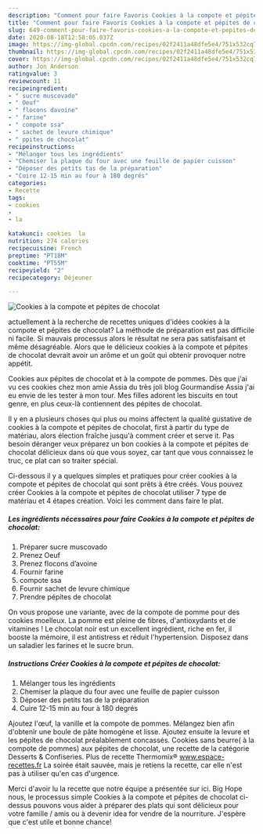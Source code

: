 ```yaml
---
description: "Comment pour faire Favoris Cookies à la compote et pépites de chocolat"
title: "Comment pour faire Favoris Cookies à la compote et pépites de chocolat"
slug: 649-comment-pour-faire-favoris-cookies-a-la-compote-et-pepites-de-chocolat
date: 2020-08-18T12:58:05.037Z
image: https://img-global.cpcdn.com/recipes/02f2411a48dfe5e4/751x532cq70/cookies-a-la-compote-et-pepites-de-chocolat-photo-principale-de-la-recette.jpg
thumbnail: https://img-global.cpcdn.com/recipes/02f2411a48dfe5e4/751x532cq70/cookies-a-la-compote-et-pepites-de-chocolat-photo-principale-de-la-recette.jpg
cover: https://img-global.cpcdn.com/recipes/02f2411a48dfe5e4/751x532cq70/cookies-a-la-compote-et-pepites-de-chocolat-photo-principale-de-la-recette.jpg
author: Jon Anderson
ratingvalue: 3
reviewcount: 11
recipeingredient:
- " sucre muscovado"
- " Oeuf"
- " flocons davoine"
- " farine"
- " compote ssa"
- " sachet de levure chimique"
- " ppites de chocolat"
recipeinstructions:
- "Mélanger tous les ingrédients"
- "Chemiser la plaque du four avec une feuille de papier cuisson"
- "Déposer des petits tas de la préparation"
- "Cuire 12-15 min au four à 180 degrés"
categories:
- Recette
tags:
- cookies
- 
- la

katakunci: cookies  la 
nutrition: 274 calories
recipecuisine: French
preptime: "PT18M"
cooktime: "PT55M"
recipeyield: "2"
recipecategory: Déjeuner

---
```



![Cookies à la compote et pépites de chocolat](https://img-global.cpcdn.com/recipes/02f2411a48dfe5e4/751x532cq70/cookies-a-la-compote-et-pepites-de-chocolat-photo-principale-de-la-recette.jpg)

actuellement à la recherche de recettes uniques d'idées cookies à la compote et pépites de chocolat? La méthode de préparation est pas difficile ni facile. Si mauvais processus alors le résultat ne sera pas satisfaisant et même désagréable. Alors que le délicieux cookies à la compote et pépites de chocolat devrait avoir un arôme et un goût qui obtenir provoquer notre appétit.

Cookies aux pépites de chocolat et à la compote de pommes. Dès que j&#39;ai vu ces cookies chez mon amie Assia du très joli blog Gourmandise Assia j&#39;ai eu envie de les tester à mon tour. Mes filles adorent les biscuits en tout genre, en plus ceux-là contiennent des pépites de chocolat.

Il y en a plusieurs choses qui plus ou moins affectent la qualité gustative de cookies à la compote et pépites de chocolat, first à partir du type de matériau, alors élection fraîche jusqu'à comment créer et serve it. Pas besoin déranger veux préparez un bon cookies à la compote et pépites de chocolat délicieux dans où que vous soyez, car tant que vous connaissez le truc, ce plat can so traiter spécial.


Ci-dessous il y a quelques simples et pratiques pour créer cookies à la compote et pépites de chocolat qui sont prêts à être créés. Vous pouvez créer Cookies à la compote et pépites de chocolat utiliser 7 type de matériau et 4 étapes création. Voici les comment dans faire le plat.

<!--inarticleads1-->

##### Les ingrédients nécessaires pour faire Cookies à la compote et pépites de chocolat:

1. Préparer  sucre muscovado
1. Prenez  Oeuf
1. Prenez  flocons d’avoine
1. Fournir  farine
1.   compote ssa
1. Fournir  sachet de levure chimique
1. Prendre  pépites de chocolat


On vous propose une variante, avec de la compote de pomme pour des cookies moelleux. La pomme est pleine de fibres, d&#39;antioxydants et de vitamines ! Le chocolat noir est un excellent ingrédient, riche en fer, il booste la mémoire, il est antistress et réduit l&#39;hypertension. Disposez dans un saladier les farines et le sucre brun. 

<!--inarticleads2-->

##### Instructions Créer Cookies à la compote et pépites de chocolat:

1. Mélanger tous les ingrédients
1. Chemiser la plaque du four avec une feuille de papier cuisson
1. Déposer des petits tas de la préparation
1. Cuire 12-15 min au four à 180 degrés


Ajoutez l&#39;œuf, la vanille et la compote de pommes. Mélangez bien afin d&#39;obtenir une boule de pâte homogène et lisse. Ajoutez ensuite la levure et les pépites de chocolat préalablement concassés. Cookies sans beurre( à la compote de pommes) aux pépites de chocolat, une recette de la catégorie Desserts &amp; Confiseries. Plus de recette Thermomix® www.espace-recettes.fr La soirée était sauvée, mais je retiens la recette, car elle n&#39;est pas à utiliser qu&#39;en cas d&#39;urgence. 


Merci d'avoir lu la recette que notre équipe a présentée sur ici. Big Hope nous, le processus simple Cookies à la compote et pépites de chocolat ci-dessus pouvons vous aider à préparer des plats qui sont délicieux pour votre famille / amis ou à devenir idea for vendre de la nourriture. J'espère que c'est utile et bonne chance!
